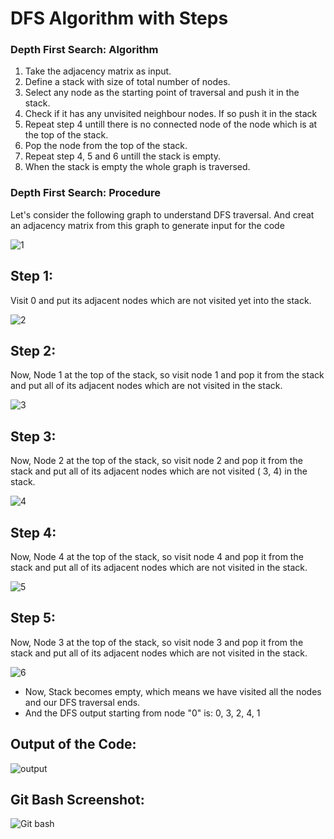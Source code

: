 # DFS Algorithm with Steps 

### Depth First Search: Algorithm
<ol>
  <li>Take the adjacency matrix as input.</li>
  <li>Define a stack with size of total number of nodes.</li>
  <li>Select any node as the starting point of traversal and push it in the stack.</li>
  <li>Check if it has any unvisited neighbour nodes. If so push it in the stack</li>
  <li>Repeat step 4 untill there is no connected node of the node which is at the top of the stack.</li>
  <li>Pop the node from the top of the stack.</li>
  <li>Repeat step 4, 5 and 6 untill the stack is empty.</li>
  <li>When the stack is empty the whole graph is traversed.</li>
</ol>

### Depth First Search: Procedure

Let's consider the following graph to understand DFS traversal. And creat an adjacency matrix from this graph to generate input for the code

![1](https://github.com/Sabbir-Aahmed/Assignment-DFS-/assets/106438748/80f54d34-613d-47d4-bd7d-6aafa87c5b11)


## Step 1:
Visit 0 and put its adjacent nodes which are not visited yet into the stack.


![2](https://github.com/Sabbir-Aahmed/Assignment-DFS-/assets/106438748/52276cfd-04a6-42c4-a6ac-25ea300a6b40)

## Step 2:

Now, Node 1 at the top of the stack, so visit node 1 and pop it from the stack and put all of its adjacent nodes which are not visited in the stack.


![3](https://github.com/Sabbir-Aahmed/Assignment-DFS-/assets/106438748/9373aebb-93af-45d6-be91-051ffa747ad3)

## Step 3:

Now, Node 2 at the top of the stack, so visit node 2 and pop it from the stack and put all of its adjacent nodes which are not visited ( 3, 4) in the stack.

![4](https://github.com/Sabbir-Aahmed/Assignment-DFS-/assets/106438748/fd53e84a-8450-40f3-a504-21157ba71716)

## Step 4:

Now, Node 4 at the top of the stack, so visit node 4 and pop it from the stack and put all of its adjacent nodes which are not visited in the stack.

![5](https://github.com/Sabbir-Aahmed/Assignment-DFS-/assets/106438748/0fec7282-5614-4727-bdf0-62579ed2a999)

## Step 5:

Now, Node 3 at the top of the stack, so visit node 3 and pop it from the stack and put all of its adjacent nodes which are not visited in the stack.

![6](https://github.com/Sabbir-Aahmed/Assignment-DFS-/assets/106438748/a98d8db4-a205-4e49-8710-6a3f719d32a2)

<ul>
  <li>Now, Stack becomes empty, which means we have visited all the nodes and our DFS traversal ends.</li>
  <li>And the DFS output starting from node "0" is: 0, 3, 2, 4, 1</li>
</ul>

## Output of the Code:

![output](https://github.com/Sabbir-Aahmed/Assignment-DFS-/assets/106438748/26f4174b-5b78-41c5-b443-629d588cc58a)

## Git Bash Screenshot:

![Git bash](https://github.com/Sabbir-Aahmed/Assignment-DFS-/assets/106438748/95584f80-471c-475a-882e-cf43f8b7be76)
